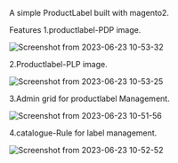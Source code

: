  A simple ProductLabel built with magento2.

 Features
 1.productlabel-PDP image.
 
 ![Screenshot from 2023-06-23 10-53-32](https://github.com/cp-vishnu/productLabel/assets/126551939/0ad5920e-54bf-4a64-9759-7ea73a8ddc26)

2.Productlabel-PLP image.

![Screenshot from 2023-06-23 10-53-25](https://github.com/cp-vishnu/productLabel/assets/126551939/877f05cc-b5e2-4825-9aca-a3602bd5514e)

3.Admin grid for productlabel Management.

![Screenshot from 2023-06-23 10-51-56](https://github.com/cp-vishnu/productLabel/assets/126551939/b6f7041e-dd46-4c03-b187-ba5ae7cfc6cf)

4.catalogue-Rule for label management.

![Screenshot from 2023-06-23 10-52-52](https://github.com/cp-vishnu/productLabel/assets/126551939/6306ff19-9369-4edd-88c5-0bc071512bef)
